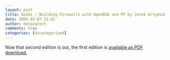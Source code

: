 ```yaml
---
layout: post
title: books : Building Firewalls with OpenBSD and PF by Jacek Artymiak, First Edition
date: 2005-02-07 21:41
author: metavalent
comments: true
categories: [Uncategorized]
---
```

Now that second edition is out, the first edition is <a href="http://www.devguide.net/books/openbsdfw-01-ed/index.htm">available as PDF download.</a>
